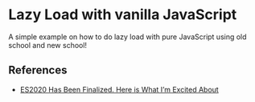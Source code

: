 # Lazy Load with vanilla JavaScript

A simple example on how to do lazy load with pure JavaScript using old school and new school!

## References

- [ES2020 Has Been Finalized. Here is What I’m Excited About](https://blog.bitsrc.io/es2020-has-been-finalized-here-is-what-im-excited-about-414959bc2f7f)

